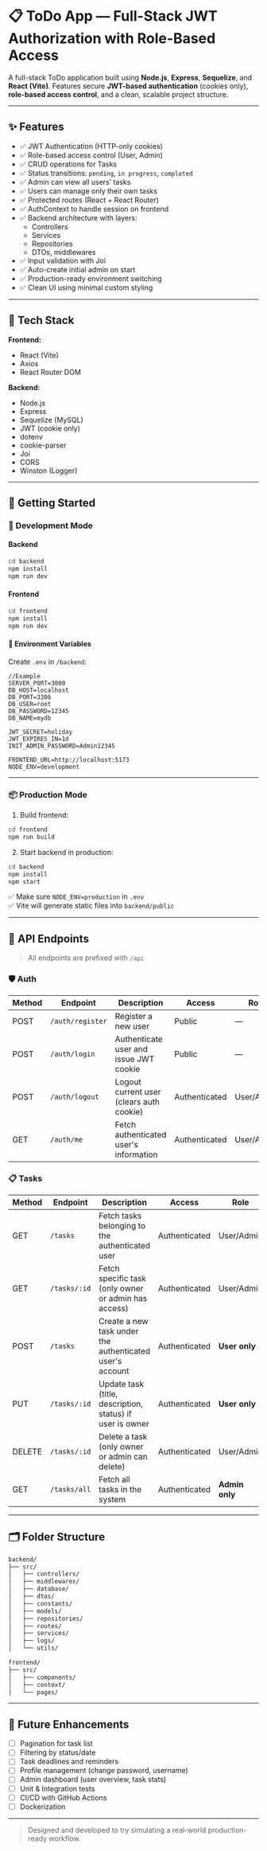 # 📋 ToDo App — Full-Stack JWT Authorization with Role-Based Access

A full-stack ToDo application built using **Node.js**, **Express**, **Sequelize**, and **React (Vite)**. Features secure **JWT-based authentication** (cookies only), **role-based access control**, and a clean, scalable project structure.

---

## ✨ Features

- ✅ JWT Authentication (HTTP-only cookies)
- ✅ Role-based access control (User, Admin)
- ✅ CRUD operations for Tasks
- ✅ Status transitions: `pending`, `in progress`, `completed`
- ✅ Admin can view all users’ tasks
- ✅ Users can manage only their own tasks
- ✅ Protected routes (React + React Router)
- ✅ AuthContext to handle session on frontend
- ✅ Backend architecture with layers:
  - Controllers
  - Services
  - Repositories
  - DTOs, middlewares
- ✅ Input validation with Joi
- ✅ Auto-create initial admin on start
- ✅ Production-ready environment switching
- ✅ Clean UI using minimal custom styling

---

## 🧱 Tech Stack

**Frontend:**
- React (Vite)
- Axios
- React Router DOM

**Backend:**
- Node.js
- Express
- Sequelize (MySQL)
- JWT (cookie only)
- dotenv
- cookie-parser
- Joi
- CORS
- Winston (Logger)

---

## 🚀 Getting Started

### 🔧 Development Mode

#### Backend

```bash
cd backend
npm install
npm run dev
```

#### Frontend

```bash
cd frontend
npm install
npm run dev
```

#### 🧪 Environment Variables

Create `.env` in `/backend`:

```env
//Example
SERVER_PORT=3000
DB_HOST=localhost
DB_PORT=3306
DB_USER=root
DB_PASSWORD=12345
DB_NAME=mydb

JWT_SECRET=holiday
JWT_EXPIRES_IN=1d
INIT_ADMIN_PASSWORD=Admin12345

FRONTEND_URL=http://localhost:5173
NODE_ENV=development
```

---

### 📦 Production Mode

1. Build frontend:

```bash
cd frontend
npm run build
```

2. Start backend in production:

```bash
cd backend
npm install
npm start
```

✅ Make sure `NODE_ENV=production` in `.env`  
✅ Vite will generate static files into `backend/public`

---

## 🔐 API Endpoints

> All endpoints are prefixed with `/api`

### 🛡️ Auth

| Method | Endpoint         | Description                                  | Access        | Role          |
|--------|------------------|----------------------------------------------|---------------|---------------|
| POST   | `/auth/register` | Register a new user                          | Public        | —             |
| POST   | `/auth/login`    | Authenticate user and issue JWT cookie       | Public        | —             |
| POST   | `/auth/logout`   | Logout current user (clears auth cookie)     | Authenticated | User/Admin    |
| GET    | `/auth/me`       | Fetch authenticated user's information       | Authenticated | User/Admin    |


### 📋 Tasks

| Method | Endpoint         | Description                                                | Access        | Role          |
|--------|------------------|------------------------------------------------------------|---------------|---------------|
| GET    | `/tasks`         | Fetch tasks belonging to the authenticated user           | Authenticated | User/Admin    |
| GET    | `/tasks/:id`     | Fetch specific task (only owner or admin has access)      | Authenticated | User/Admin    |
| POST   | `/tasks`         | Create a new task under the authenticated user's account  | Authenticated | **User only** |
| PUT    | `/tasks/:id`     | Update task (title, description, status) if user is owner | Authenticated | **User only** |
| DELETE | `/tasks/:id`     | Delete a task (only owner or admin can delete)            | Authenticated | User/Admin    |
| GET    | `/tasks/all`     | Fetch all tasks in the system                             | Authenticated | **Admin only** |

---

## 🗂 Folder Structure

```bash
backend/
├── src/
│   ├── controllers/
│   ├── middlewares/
│   ├── database/
│   ├── dtos/
│   ├── constants/
│   ├── models/
│   ├── repositories/
│   ├── routes/
│   ├── services/
│   ├── logs/
│   └── utils/

frontend/
├── src/
│   ├── components/
│   ├── context/
│   └── pages/
```

---

## 📌 Future Enhancements

- [ ] Pagination for task list
- [ ] Filtering by status/date
- [ ] Task deadlines and reminders
- [ ] Profile management (change password, username)
- [ ] Admin dashboard (user overview, task stats)
- [ ] Unit & Integration tests
- [ ] CI/CD with GitHub Actions
- [ ] Dockerization

---

> Designed and developed to try simulating a real-world production-ready workflow.
